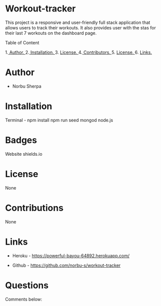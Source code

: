# Workout-tracker

This project is a responsive and user-friendly full stack application   that allows users to track their workouts. It also provides user with the stas for their last 7 workouts on the dashboard page.


Table of Content

1.[ Author. ](#author)
2.[ Installation. ](#Installation)
3. [ License. ](#License)
4.[ Contributors. ](#Contributions)
5. [ License. ](#License)
6. [Links. ](#Links)


# Author
- Norbu Sherpa



# Installation
Terminal -
npm install
npm run seed
mongod
node.js




# Badges
Website shields.io

# License
None

# Contributions
None

# Links

- Heroku - https://powerful-bayou-64892.herokuapp.com/

- Github - https://github.com/norbu-s/workout-tracker

# Questions
Comments below:
